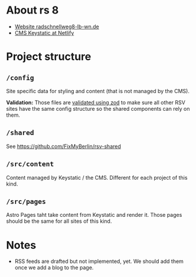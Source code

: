 # About rs 8

- [Website radschnellweg8-lb-wn.de](radschnellweg8-lb-wn.de)
- [CMS Keystatic at Netlify](https://cms-rs8.netlify.app/keystatic)

# Project structure

## `/config`

Site specific data for styling and content (that is not managed by the CMS).

**Validation:** Those files are [validated using zod](shared/configValidation/) to make sure all other RSV sites have the same config structure so the shared components can rely on them.

## `/shared`

See https://github.com/FixMyBerlin/rsv-shared

## `/src/content`

Content managed by Keystatic / the CMS. Different for each project of this kind.

## `/src/pages`

Astro Pages taht take content from Keystatic and render it. Those pages should be the same for all sites of this kind.

# Notes

- RSS feeds are drafted but not implemented, yet. We should add them once we add a blog to the page.
